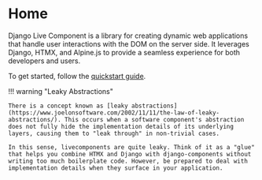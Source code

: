 # Home

Django Live Component is a library for creating dynamic web applications that handle user interactions with the DOM on the server side. It leverages Django, HTMX, and Alpine.js to provide a seamless experience for both developers and users.

To get started, follow the [quickstart guide](quickstart.md).

!!! warning "Leaky Abstractions"

    There is a concept known as [leaky abstractions](https://www.joelonsoftware.com/2002/11/11/the-law-of-leaky-abstractions/). This occurs when a software component's abstraction does not fully hide the implementation details of its underlying layers, causing them to "leak through" in non-trivial cases.

    In this sense, livecomponents are quite leaky. Think of it as a "glue" that helps you combine HTMX and Django with django-components without writing too much boilerplate code. However, be prepared to deal with implementation details when they surface in your application.
